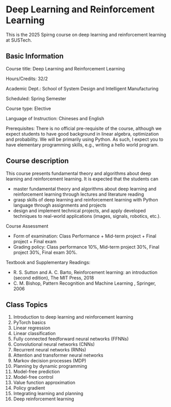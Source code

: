 # Deep Learning and Reinforcement Learning
This is the 2025 Spirng course on deep learning and reinforcement learning at SUSTech.

## Basic Information
Course title: Deep Learning and Reinforcement Learning

Hours/Credits: 32/2

Academic Dept.: School of System Design and Intelligent Manufacturing 

Scheduled: Spring Semester

Course type: Elective

Language of Instruction: Chineses and English

Prerequisites: There is no official pre-requisite of the course, although we expect students to have good background in linear algebra, optimization and probability. We will be primarily using Python. As such, I expect you to have elementary programming skills, e.g., writing a hello world program.

## Course description
This course presents fundamental theory and algorithms about deep learning and reinforcement learning. It is expected that the students can 
* master fundamental theory and algorithms about deep learning and reinforcement learning through lectures and literature reading
* grasp skills of deep learning and reinforcement learning with Python language through assignments and projects
* design and implement technical projects, and apply developed techniques to real-world applications (images, signals, robotics, etc.).

Course Assessment
* Form of examination: Class Performance + Mid-term project + Final project + Final exam
* Grading policy: Class performance 10%, Mid-term project 30%, Final project 30%, Final exam 30%.

Textbook and Supplementary Readings:
* R. S. Sutton and A. C. Barto, Reinforcement learning: an introduction (second edition), The MIT Press, 2018
* C. M. Bishop, Pattern Recognition and Machine Learning , Springer, 2006  

## Class Topics
1. Introduction to deep learning and reinforcement learning  
2. PyTorch basics
3. Linear regression 
4. Linear classification 
5. Fully connected feedforward neural networks (FFNNs)
6. Convolutional neural networks (CNNs)  
7. Recurrent neural networks (RNNs) 
8. Attention and transformer neural networks
9. Markov decision processes (MDP)  
10. Planning by dynamic programming  
11. Model-free prediction  
12. Model-free control  
13. Value function approximation  
14. Policy gradient  
15. Integrating learning and planning  
16. Deep reinforcement learning

